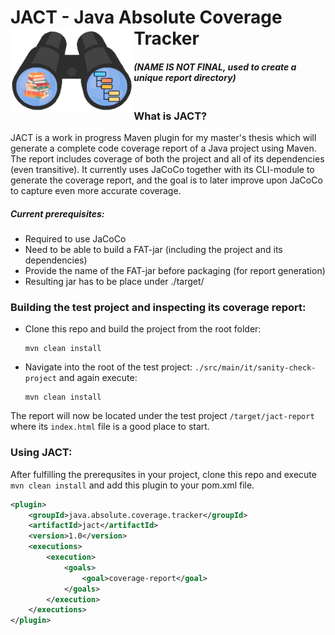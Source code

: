 # JACT - Java Absolute Coverage Tracker <img src=".img/jact-logo.png" align="left" height="135px"/>

#### *(NAME IS NOT FINAL, used to create a unique report directory)*

### <br/> What is JACT?
JACT is a work in progress Maven plugin for my master's thesis which will generate a complete code coverage report of a
Java project using Maven. The report includes coverage of both the project and all of its dependencies (even transitive).
It currently uses JaCoCo together with its CLI-module to generate the coverage report, and the goal is to later improve 
upon JaCoCo to capture even more accurate coverage.

##### Current prerequisites:
- Required to use JaCoCo
- Need to be able to build a FAT-jar (including the project and its dependencies)
- Provide the name of the FAT-jar before packaging (for report generation)
- Resulting jar has to be place under ./target/

### Building the test project and inspecting its coverage report:
- Clone this repo and build the project from the root folder:
    ```
    mvn clean install
    ```
  
- Navigate into the root of the test project: `./src/main/it/sanity-check-project` and again execute:
    ```
    mvn clean install
    ```

The report will now be located under the test project `/target/jact-report` where its `index.html` file is a good place to start. 


### Using JACT:
After fulfilling the prerequsites in your project, clone this repo and execute `mvn clean install` and add this plugin to your pom.xml file.
```xml
<plugin>
    <groupId>java.absolute.coverage.tracker</groupId>
    <artifactId>jact</artifactId>
    <version>1.0</version>
    <executions>
        <execution>
            <goals>
                <goal>coverage-report</goal>
            </goals>
        </execution>
    </executions>
</plugin>
```